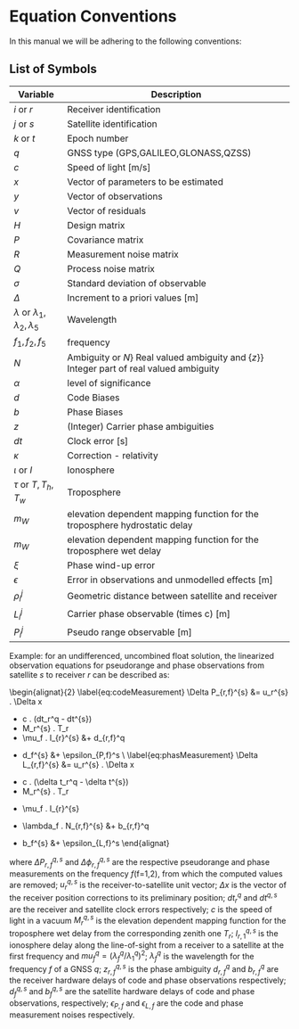 
# Equation Conventions

In this manual we will be adhering to the following conventions:

## List of Symbols

| Variable		| Description																									|
| -				| -																												|
|$i$ or $r$ | Receiver identification|
|$j$ or $s$ | Satellite identification |
|$k$ or $t$ | Epoch number |
|$q$  | GNSS type (GPS,GALILEO,GLONASS,QZSS)|
|$c$  | Speed of light [m/s]|
|$x$  | Vector of parameters to be estimated|
|$y$  | Vector of observations|
|$v$  | Vector of residuals|
|$H$ |  Design matrix|
|$P$  | Covariance matrix|
|$R$  | Measurement noise matrix|
|$Q$  | Process noise matrix|
|$\sigma$  | Standard deviation of observable|
|$\Delta$ |  Increment to a priori values [m]|
|$\lambda$ or $\lambda_1,\lambda_2,\lambda_5$ | Wavelength |
|$f_1,f_2,f_5$ |  frequency|
|$N$  | Ambiguity or $N$} Real valued ambiguity and {$z$}} Integer part of real valued ambiguity|
|$\alpha$  | level of significance|
|$d$  | Code Biases|
|$b$  | Phase Biases|
|$z$ |  (Integer) Carrier phase ambiguities|
|$dt$ |  Clock error [s]|
|$\kappa$  | Correction - relativity|
|$\iota$ or $I$ |  Ionosphere |
|$\tau$ or $T,T_h,T_w$  | Troposphere |
|$m_W$ |  elevation dependent mapping function for the troposphere hydrostatic delay|
|$m_W$  | elevation dependent mapping function for the troposphere wet delay|
|$\xi$ |  Phase wind-up error|
|$\epsilon$  | Error in observations and unmodelled effects [m]|
|$\rho_i^j$  | Geometric distance between satellite and receiver|
|$L_i^j$  | Carrier phase observable (times c) [m]|
|$P_i^j$ |  Pseudo range observable [m]|
 

Example: for an undifferenced, uncombined float solution, the linearized observation equations for pseudorange and phase observations from satellite $s$ to receiver $r$ can be described as:

\begin{alignat}{2}
\label{eq:codeMeasurement}
\Delta P_{r,f}^{s}
&= u_r^{s} . \Delta x 
+ c . (dt_r^q - dt^{s}) 
+ M_r^{s} . T_r 
+ \mu_f . I_{r}^{s} 
&+ d_{r,f}^q 
- d_f^{s} 
&+ \epsilon_{P,f}^s
\\
\label{eq:phasMeasurement}
\Delta L_{r,f}^{s} 
&= u_r^{s} . \Delta x 
+ c . (\delta t_r^q - \delta t^{s}) 
+ M_r^{s} . T_r 
- \mu_f . I_{r}^{s}
+ \lambda_f . N_{r,f}^{s} 
&+ b_{r,f}^q 
- b_f^{s} 
&+ \epsilon_{L,f}^s 
\end{alignat}

where $\Delta P_{r,f}^{q,s}$ and $\Delta\phi_{r,f}^{q,s}$ are the respective pseudorange and phase measurements on the frequency $f$(f=1,2), from which the computed values are removed;
$u_r^{q,s}$ is the receiver-to-satellite unit vector;
$\Delta x$ is the vector of the receiver position corrections to its preliminary position; 
$dt_r^q$ and $dt^{q,s}$ are the receiver and satellite clock errors respectively;
$c$ is the speed of light in a vacuum
$M_r^{q,s}$ is the elevation dependent mapping function for the troposphere wet delay from the corresponding zenith one $T_r$;
$I_{r,1}^{q,s}$ is the ionosphere delay along the line-of-sight from a receiver to a satellite at the first frequency and $mu_f^q = (\lambda_f^q / \lambda_1^q)^2$;
$\lambda_f^q$ is the wavelength for the frequency $f$ of a GNSS $q$;
$z_{r,f}^{q,s}$ is the phase ambiguity 
$d_{r,f}^q$ and $b_{r,f}^q$ are the receiver hardware delays of code and phase observations respectively;
$d_f^{q,s}$ and $b_f^{q,s}$ are the satellite hardware delays of code and phase observations, respectively;
$\epsilon_{P,f}$ and $\epsilon_{L,f}$ are the code and phase measurement noises respectively. 